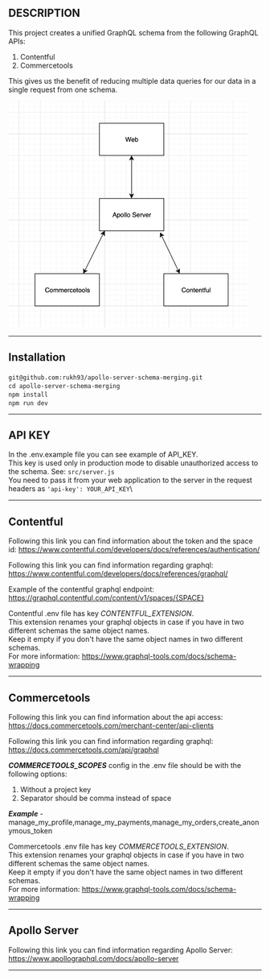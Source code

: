 **DESCRIPTION**
-
This project creates a unified GraphQL schema from the following GraphQL APIs:

1. Contentful
2. Commercetools

This gives us the benefit of reducing multiple data queries for our data in a single request from one schema.

<img src="./diagram.png" height="450">

---
**Installation**
-

`git@github.com:rukh93/apollo-server-schema-merging.git`\
`cd apollo-server-schema-merging`\
`npm install`\
`npm run dev`

---

**API KEY**
-

In the .env.example file you can see example of API_KEY.\
This key is used only in production mode to disable unauthorized access to the schema. See: `src/server.js`\
You need to pass it from your web application to the server in the request headers as `'api-key': YOUR_API_KEY`\

---

**Contentful**
-
Following this link you can find information about the token and the space id:
https://www.contentful.com/developers/docs/references/authentication/

Following this link you can find information regarding graphql:
https://www.contentful.com/developers/docs/references/graphql/

Example of the contentful graphql endpoint:
https://graphql.contentful.com/content/v1/spaces/{SPACE}

Contentful .env file has key *CONTENTFUL_EXTENSION*.\
This extension renames your graphql objects in case if you have in two different schemas the same object names.\
Keep it empty if you don't have the same object names in two different schemas.\
For more information: https://www.graphql-tools.com/docs/schema-wrapping

---

**Commercetools**
-

Following this link you can find information about the api access:
https://docs.commercetools.com/merchant-center/api-clients

Following this link you can find information regarding graphql:
https://docs.commercetools.com/api/graphql

***COMMERCETOOLS_SCOPES*** config in the .env file should be with the following options:
1. Without a project key
2. Separator should be comma instead of space

***Example*** - manage_my_profile,manage_my_payments,manage_my_orders,create_anonymous_token

Commercetools .env file has key *COMMERCETOOLS_EXTENSION*.\
This extension renames your graphql objects in case if you have in two different schemas the same object names.\
Keep it empty if you don't have the same object names in two different schemas.\
For more information: https://www.graphql-tools.com/docs/schema-wrapping

---

**Apollo Server**
-

Following this link you can find information regarding Apollo Server:
https://www.apollographql.com/docs/apollo-server

---